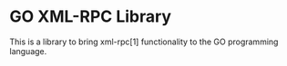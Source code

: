 GO XML-RPC Library
==================

This is a library to bring xml-rpc[1] functionality to the GO programming language.
